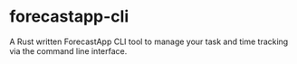 # forecastapp-cli
A Rust written ForecastApp CLI tool to manage your task and time tracking via the command line interface.
